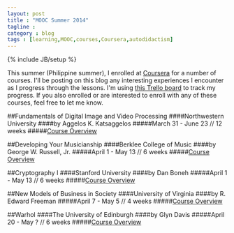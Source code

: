 ```yaml
---
layout: post
title : "MOOC Summer 2014"
tagline : 
category : blog
tags : [learning,MOOC,courses,Coursera,autodidactism]
---
```

{% include JB/setup %}

This summer (Philippine summer), I enrolled at [Coursera](http://www.coursera.org) for a number of courses. I'll be posting on this blog any interesting experiences I encounter as I progress through the lessons. I'm using [this Trello board](https://trello.com/b/3mel45WE/coursera) to track my progress. If you also enrolled or are interested to enroll with any of these courses, feel free to let me know.


##Fundamentals of Digital Image and Video Processing
####Northwestern University
####by Aggelos K. Katsaggelos
#####March 31 - June 23 // 12 weeks
#####[Course Overview](https://www.coursera.org/course/digital)



##Developing Your Musicianship
####Berklee College of Music
####by George W. Russell, Jr.
#####April 1 - May 13 // 6 weeks
#####[Course Overview](https://www.coursera.org/course/musicianship)



##Cryptography I
####Stanford University
####by Dan Boneh
#####April 1 - May 13 // 6 weeks
#####[Course Overview](https://www.coursera.org/course/crypto)



##New Models of Business in Society
####University of Virginia
####by R. Edward Freeman
#####April 7 - May 5 // 4 weeks
#####[Course Overview](https://www.coursera.org/course/bizsociety)



##Warhol
####The University of Edinburgh
####by Glyn Davis
#####April 20 - May ? // 6 weeks
#####[Course Overview](https://www.coursera.org/course/warhol)

